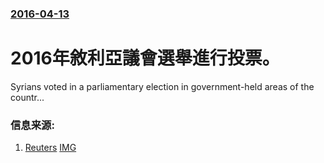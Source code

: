 ### [2016-04-13](/news/2016/04/13/index.md)

##### 
# 2016年敘利亞議會選舉進行投票。 

Syrians voted in a parliamentary election in government-held areas of the countr...


### 信息来源:

1. [Reuters](http://www.reuters.com/article/us-mideast-crisis-syria-idUSKCN0XA2C5) [IMG](https://s2.reutersmedia.net/resources/r/?m=02&d=20160413&t=2&i=1132548917&w=1200&r=LYNXNPEC3C1CE)
